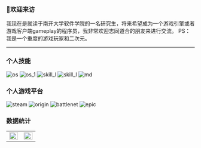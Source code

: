 ###  👋欢迎来访  
我现在是就读于南开大学软件学院的一名研究生，将来希望成为一个游戏引擎或者游戏客户端gameplay的程序员，我非常欢迎志同道合的朋友来进行交流。 PS：我是一个重度的游戏玩家和二次元。  

- - -

### 个人技能
 ![os](https://img.shields.io/badge/Windows-0078D6?style=for-the-badge&logo=windows&logoColor=white) 
 ![os_1](https://img.shields.io/badge/Ubuntu-E95420?style=for-the-badge&logo=ubuntu&logoColor=white)
 ![skill_l](https://img.shields.io/badge/C%2B%2B-00599C?style=for-the-badge&logo=c%2B%2B&logoColor=white)
 ![skill_l](https://img.shields.io/badge/Python-14354C?style=for-the-badge&logo=python&logoColor=white)
 ![md](https://img.shields.io/badge/Markdown-000000?style=for-the-badge&logo=markdown&logoColor=white)

### 个人游戏平台
 ![steam](https://img.shields.io/badge/Steam-000000?style=for-the-badge&logo=steam&logoColor=white)
 ![origin](https://img.shields.io/badge/Origin-148EFF?style=for-the-badge&logo=origin&logoColor=white)
 ![battlenet](https://img.shields.io/badge/Battle.net-000?style=for-the-badge&logo=battle.net&logoColor=148EFF)
 ![epic](https://img.shields.io/badge/Epic%20Games-313131?style=for-the-badge&logo=Epic%20Games&logoColor=white)
### 数据统计
<table><tr><td valign="top" width="50%">
<img src="https://github-readme-stats.vercel.app/api?username=halftheworldaway&show_icons=true&count_private=true&hide_border=true" align="left" style="width: 100%" />
</td><td valign="top" width="50%">
<img src="https://github-readme-stats.vercel.app/api/top-langs/?username=halftheworldaway&hide_border=true&layout=compact" align="left" style="width: 100%" />
</td></tr></table>
<br />
